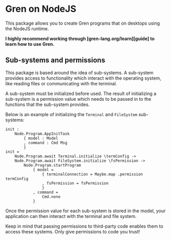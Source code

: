 # Gren on NodeJS

This package allows you to create Gren programs that on desktops using the NodeJS runtime.

**I highly recommend working through [gren-lang.org/learn][guide] to learn how to use Gren.**

## Sub-systems and permissions

This package is based around the idea of sub-systems. A sub-system provides access to functionality which interact with the operating system, like reading files or communicating with the terminal.

A sub-system must be initialized before used. The result of initializing a sub-system is a permission value which needs to be passed in to the functions that the sub-system provides.

Below is an example of initializing the `Terminal` and `FileSystem` sub-systems:

```gren
init :
    Node.Program.AppInitTask
        { model : Model
        , command : Cmd Msg
        }
init =
    Node.Program.await Terminal.initialize \termConfig ->
    Node.Program.await FileSystem.initialize \fsPermission ->
        Node.Program.startProgram
            { model =
                { terminalConnection = Maybe.map .permission termConfig
                , fsPermission = fsPermission
                }
            , command =
                Cmd.none
            }
```

Once the permission value for each sub-system is stored in the model, your application can then interact with the terminal and file system.

Keep in mind that passing permissions to third-party code enables them to access these systems. Only give permissions to code you trust!
